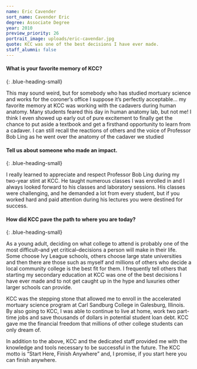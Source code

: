 ```yaml
---
name: Eric Cavender
sort_name: Cavender Eric
degree: Associate Degree
year: 2010
preview_priority: 26
portrait_image: uploads/eric-cavendar.jpg
quote: KCC was one of the best decisions I have ever made.
staff_alumni: false
---
```


#### What is your favorite memory of KCC?
{: .blue-heading-small}

This may sound weird, but for somebody who has studied mortuary science and works for the coroner’s office I suppose it’s perfectly acceptable… my favorite memory at KCC was working with the cadavers during human anatomy. Many students feared this day in human anatomy lab, but not me! I think I even showed up early out of pure excitement to finally get the chance to put aside a textbook and get a firsthand opportunity to learn from a cadaver. I can still recall the reactions of others and the voice of Professor Bob Ling as he went over the anatomy of the cadaver we studied

#### Tell us about someone who made an impact.
{: .blue-heading-small}

I really learned to appreciate and respect Professor Bob Ling during my two-year stint at KCC. He taught numerous classes I was enrolled in and I always looked forward to his classes and laboratory sessions. His classes were challenging, and he demanded a lot from every student, but if you worked hard and paid attention during his lectures you were destined for success.

#### How did KCC pave the path to where you are today?
{: .blue-heading-small}

As a young adult, deciding on what college to attend is probably one of the most difficult–and yet critical–decisions a person will make in their life. Some choose Ivy League schools, others choose large state universities and then there are those such as myself and millions of others who decide a local community college is the best fit for them. I frequently tell others that starting my secondary education at KCC was one of the best decisions I have ever made and to not get caught up in the hype and luxuries other larger schools can provide.

KCC was the stepping stone that allowed me to enroll in the accelerated mortuary science program at Carl Sandburg College in Galesburg, Illinois. By also going to KCC, I was able to continue to live at home, work two part-time jobs and save thousands of dollars in potential student loan debt. KCC gave me the financial freedom that millions of other college students can only dream of.

In addition to the above, KCC and the dedicated staff provided me with the knowledge and tools necessary to be successful in the future. The KCC motto is “Start Here, Finish Anywhere” and, I promise, if you start here you can finish anywhere.
